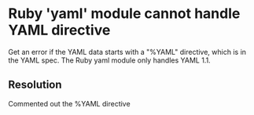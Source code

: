 # Ruby 'yaml' module cannot handle YAML directive

Get an error if the YAML data starts with a "%YAML" directive, which is in the YAML spec.  The Ruby yaml module only handles YAML 1.1.

## Resolution

Commented out the %YAML directive
